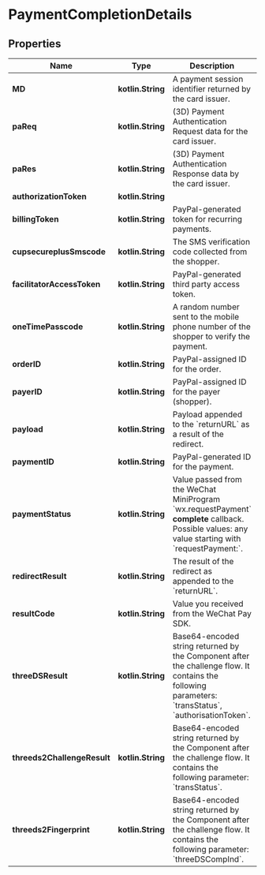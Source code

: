 
# PaymentCompletionDetails

## Properties
Name | Type | Description | Notes
------------ | ------------- | ------------- | -------------
**MD** | **kotlin.String** | A payment session identifier returned by the card issuer. |  [optional]
**paReq** | **kotlin.String** | (3D) Payment Authentication Request data for the card issuer. |  [optional]
**paRes** | **kotlin.String** | (3D) Payment Authentication Response data by the card issuer. |  [optional]
**authorizationToken** | **kotlin.String** |  |  [optional]
**billingToken** | **kotlin.String** | PayPal-generated token for recurring payments. |  [optional]
**cupsecureplusSmscode** | **kotlin.String** | The SMS verification code collected from the shopper. |  [optional]
**facilitatorAccessToken** | **kotlin.String** | PayPal-generated third party access token. |  [optional]
**oneTimePasscode** | **kotlin.String** | A random number sent to the mobile phone number of the shopper to verify the payment. |  [optional]
**orderID** | **kotlin.String** | PayPal-assigned ID for the order. |  [optional]
**payerID** | **kotlin.String** | PayPal-assigned ID for the payer (shopper). |  [optional]
**payload** | **kotlin.String** | Payload appended to the &#x60;returnURL&#x60; as a result of the redirect. |  [optional]
**paymentID** | **kotlin.String** | PayPal-generated ID for the payment. |  [optional]
**paymentStatus** | **kotlin.String** | Value passed from the WeChat MiniProgram &#x60;wx.requestPayment&#x60; **complete** callback. Possible values: any value starting with &#x60;requestPayment:&#x60;. |  [optional]
**redirectResult** | **kotlin.String** | The result of the redirect as appended to the &#x60;returnURL&#x60;. |  [optional]
**resultCode** | **kotlin.String** | Value you received from the WeChat Pay SDK. |  [optional]
**threeDSResult** | **kotlin.String** | Base64-encoded string returned by the Component after the challenge flow. It contains the following parameters: &#x60;transStatus&#x60;, &#x60;authorisationToken&#x60;. |  [optional]
**threeds2ChallengeResult** | **kotlin.String** | Base64-encoded string returned by the Component after the challenge flow. It contains the following parameter: &#x60;transStatus&#x60;. |  [optional]
**threeds2Fingerprint** | **kotlin.String** | Base64-encoded string returned by the Component after the challenge flow. It contains the following parameter: &#x60;threeDSCompInd&#x60;. |  [optional]



